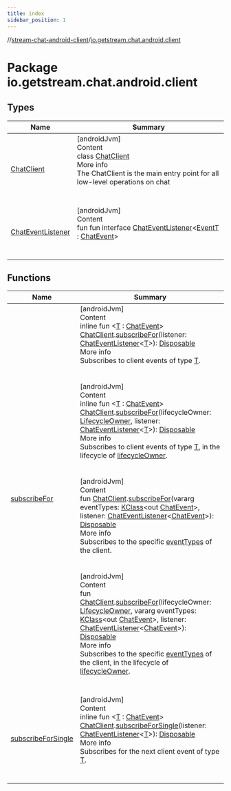 ```yaml
---
title: index
sidebar_position: 1
---
```

//[stream-chat-android-client](../../index.md)/[io.getstream.chat.android.client](index.md)



# Package io.getstream.chat.android.client  


## Types  
  
|  Name |  Summary | 
|---|---|
| <a name="io.getstream.chat.android.client/ChatClient///PointingToDeclaration/"></a>[ChatClient](ChatClient/index.md)| <a name="io.getstream.chat.android.client/ChatClient///PointingToDeclaration/"></a>[androidJvm]  <br/>Content  <br/>class [ChatClient](ChatClient/index.md)  <br/>More info  <br/>The ChatClient is the main entry point for all low-level operations on chat  <br/><br/><br/>|
| <a name="io.getstream.chat.android.client/ChatEventListener///PointingToDeclaration/"></a>[ChatEventListener](ChatEventListener/index.md)| <a name="io.getstream.chat.android.client/ChatEventListener///PointingToDeclaration/"></a>[androidJvm]  <br/>Content  <br/>fun fun interface [ChatEventListener](ChatEventListener/index.md)&lt;[EventT](ChatEventListener/index.md) : [ChatEvent](../io.getstream.chat.android.client.events/ChatEvent/index.md)&gt;  <br/><br/><br/>|


## Functions  
  
|  Name |  Summary | 
|---|---|
| <a name="io.getstream.chat.android.client//subscribeFor/io.getstream.chat.android.client.ChatClient#io.getstream.chat.android.client.ChatEventListener[TypeParam(bounds=[io.getstream.chat.android.client.events.ChatEvent])]/PointingToDeclaration/"></a>[subscribeFor](subscribeFor.md)| <a name="io.getstream.chat.android.client//subscribeFor/io.getstream.chat.android.client.ChatClient#io.getstream.chat.android.client.ChatEventListener[TypeParam(bounds=[io.getstream.chat.android.client.events.ChatEvent])]/PointingToDeclaration/"></a>[androidJvm]  <br/>Content  <br/>inline fun &lt;[T](subscribeFor.md) : [ChatEvent](../io.getstream.chat.android.client.events/ChatEvent/index.md)&gt; [ChatClient](ChatClient/index.md).[subscribeFor](subscribeFor.md)(listener: [ChatEventListener](ChatEventListener/index.md)&lt;[T](subscribeFor.md)&gt;): [Disposable](../io.getstream.chat.android.client.utils.observable/Disposable/index.md)  <br/>More info  <br/>Subscribes to client events of type [T](subscribeFor.md).  <br/><br/><br/>[androidJvm]  <br/>Content  <br/>inline fun &lt;[T](subscribeFor.md) : [ChatEvent](../io.getstream.chat.android.client.events/ChatEvent/index.md)&gt; [ChatClient](ChatClient/index.md).[subscribeFor](subscribeFor.md)(lifecycleOwner: [LifecycleOwner](https://developer.android.com/reference/kotlin/androidx/lifecycle/LifecycleOwner.html), listener: [ChatEventListener](ChatEventListener/index.md)&lt;[T](subscribeFor.md)&gt;): [Disposable](../io.getstream.chat.android.client.utils.observable/Disposable/index.md)  <br/>More info  <br/>Subscribes to client events of type [T](subscribeFor.md), in the lifecycle of [lifecycleOwner](subscribeFor.md).  <br/><br/><br/>[androidJvm]  <br/>Content  <br/>fun [ChatClient](ChatClient/index.md).[subscribeFor](subscribeFor.md)(vararg eventTypes: [KClass](https://kotlinlang.org/api/latest/jvm/stdlib/kotlin.reflect/-k-class/index.html)&lt;out [ChatEvent](../io.getstream.chat.android.client.events/ChatEvent/index.md)&gt;, listener: [ChatEventListener](ChatEventListener/index.md)&lt;[ChatEvent](../io.getstream.chat.android.client.events/ChatEvent/index.md)&gt;): [Disposable](../io.getstream.chat.android.client.utils.observable/Disposable/index.md)  <br/>More info  <br/>Subscribes to the specific [eventTypes](subscribeFor.md) of the client.  <br/><br/><br/>[androidJvm]  <br/>Content  <br/>fun [ChatClient](ChatClient/index.md).[subscribeFor](subscribeFor.md)(lifecycleOwner: [LifecycleOwner](https://developer.android.com/reference/kotlin/androidx/lifecycle/LifecycleOwner.html), vararg eventTypes: [KClass](https://kotlinlang.org/api/latest/jvm/stdlib/kotlin.reflect/-k-class/index.html)&lt;out [ChatEvent](../io.getstream.chat.android.client.events/ChatEvent/index.md)&gt;, listener: [ChatEventListener](ChatEventListener/index.md)&lt;[ChatEvent](../io.getstream.chat.android.client.events/ChatEvent/index.md)&gt;): [Disposable](../io.getstream.chat.android.client.utils.observable/Disposable/index.md)  <br/>More info  <br/>Subscribes to the specific [eventTypes](subscribeFor.md) of the client, in the lifecycle of [lifecycleOwner](subscribeFor.md).  <br/><br/><br/>|
| <a name="io.getstream.chat.android.client//subscribeForSingle/io.getstream.chat.android.client.ChatClient#io.getstream.chat.android.client.ChatEventListener[TypeParam(bounds=[io.getstream.chat.android.client.events.ChatEvent])]/PointingToDeclaration/"></a>[subscribeForSingle](subscribeForSingle.md)| <a name="io.getstream.chat.android.client//subscribeForSingle/io.getstream.chat.android.client.ChatClient#io.getstream.chat.android.client.ChatEventListener[TypeParam(bounds=[io.getstream.chat.android.client.events.ChatEvent])]/PointingToDeclaration/"></a>[androidJvm]  <br/>Content  <br/>inline fun &lt;[T](subscribeForSingle.md) : [ChatEvent](../io.getstream.chat.android.client.events/ChatEvent/index.md)&gt; [ChatClient](ChatClient/index.md).[subscribeForSingle](subscribeForSingle.md)(listener: [ChatEventListener](ChatEventListener/index.md)&lt;[T](subscribeForSingle.md)&gt;): [Disposable](../io.getstream.chat.android.client.utils.observable/Disposable/index.md)  <br/>More info  <br/>Subscribes for the next client event of type [T](subscribeForSingle.md).  <br/><br/><br/>|

